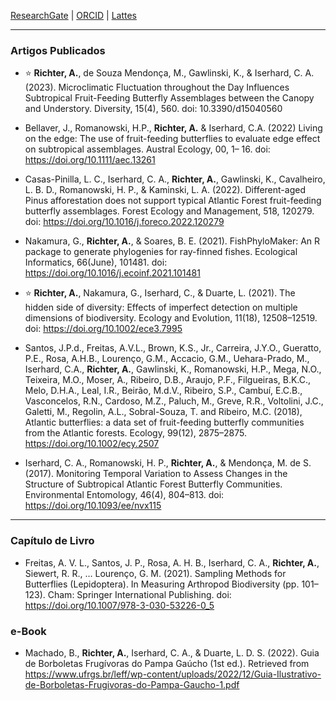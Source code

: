 
[ResearchGate](https://www.researchgate.net/profile/Aline-Richter-2)  \|  [ORCID](https://orcid.org/0000-0001-6385-153X)  \|  [Lattes](https://lattes.cnpq.br/2839804543359742)

---
### Artigos Publicados

* ⭐ **Richter, A.**, de Souza Mendonça, M., Gawlinski, K., & Iserhard, C. A. (2023). Microclimatic Fluctuation throughout the Day Influences Subtropical Fruit-Feeding Butterfly Assemblages between the Canopy and Understory. Diversity, 15(4), 560. doi: 10.3390/d15040560

*  Bellaver, J., Romanowski, H.P., **Richter, A.** & Iserhard, C.A. (2022) Living on the edge: The use of fruit-feeding butterflies to evaluate edge effect on subtropical assemblages. Austral Ecology, 00, 1– 16. doi: https://doi.org/10.1111/aec.13261

* Casas-Pinilla, L. C., Iserhard, C. A., **Richter, A.**, Gawlinski, K., Cavalheiro, L. B. D., Romanowski, H. P., & Kaminski, L. A. (2022). Different-aged Pinus afforestation does not support typical Atlantic Forest fruit-feeding butterfly assemblages. Forest Ecology and Management, 518, 120279. doi: https://doi.org/10.1016/j.foreco.2022.120279

* Nakamura, G., **Richter, A.**, & Soares, B. E. (2021). FishPhyloMaker: An R package to generate phylogenies for ray-finned fishes. Ecological Informatics, 66(June), 101481. doi: https://doi.org/10.1016/j.ecoinf.2021.101481

* ⭐ **Richter, A.**, Nakamura, G., Iserhard, C., & Duarte, L. (2021). The hidden side of diversity: Effects of imperfect detection on multiple dimensions of biodiversity. Ecology and Evolution, 11(18), 12508–12519. doi: https://doi.org/10.1002/ece3.7995

* Santos, J.P.d., Freitas, A.V.L., Brown, K.S., Jr., Carreira, J.Y.O., Gueratto, P.E., Rosa, A.H.B., Lourenço, G.M., Accacio, G.M., Uehara-Prado, M., Iserhard, C.A., **Richter, A.**, Gawlinski, K., Romanowski, H.P., Mega, N.O., Teixeira, M.O., Moser, A., Ribeiro, D.B., Araujo, P.F., Filgueiras, B.K.C., Melo, D.H.A., Leal, I.R., Beirão, M.d.V., Ribeiro, S.P., Cambuí, E.C.B., Vasconcelos, R.N., Cardoso, M.Z., Paluch, M., Greve, R.R., Voltolini, J.C., Galetti, M., Regolin, A.L., Sobral-Souza, T. and Ribeiro, M.C. (2018), Atlantic butterflies: a data set of fruit-feeding butterfly communities from the Atlantic forests. Ecology, 99(12), 2875–2875. https://doi.org/10.1002/ecy.2507

* Iserhard, C. A., Romanowski, H. P., **Richter, A.**, & Mendonça, M. de S. (2017). Monitoring Temporal Variation to Assess Changes in the Structure of Subtropical Atlantic Forest Butterfly Communities. Environmental Entomology, 46(4), 804–813. doi: https://doi.org/10.1093/ee/nvx115

---
### Capítulo de Livro
* Freitas, A. V. L., Santos, J. P., Rosa, A. H. B., Iserhard, C. A., **Richter, A.**, Siewert, R. R., … Lourenço, G. M. (2021). Sampling Methods for Butterflies (Lepidoptera). In Measuring Arthropod Biodiversity (pp. 101–123). Cham: Springer International Publishing. doi: https://doi.org/10.1007/978-3-030-53226-0_5

### e-Book
* Machado, B., **Richter, A.**, Iserhard, C. A., & Duarte, L. D. S. (2022). Guia de Borboletas Frugívoras do Pampa Gaúcho (1st ed.). Retrieved from https://www.ufrgs.br/leff/wp-content/uploads/2022/12/Guia-Ilustrativo-de-Borboletas-Frugivoras-do-Pampa-Gaucho-1.pdf
